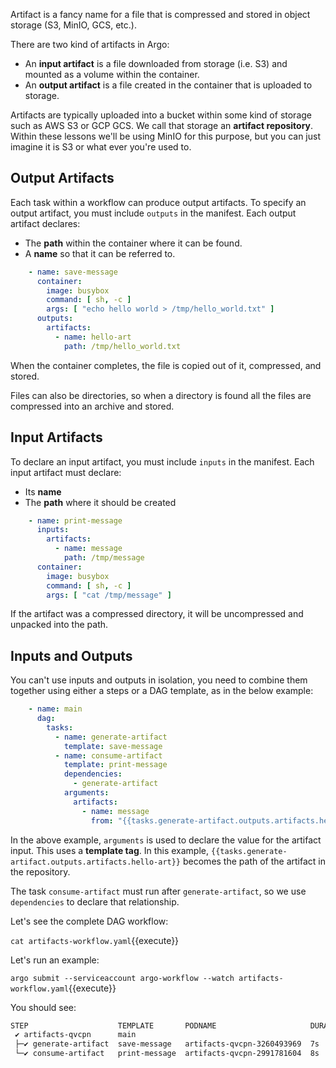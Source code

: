 Artifact is a fancy name for a file that is compressed and stored in object storage (S3, MinIO, GCS, etc.).

There are two kind of artifacts in Argo:

* An **input artifact** is a file downloaded from storage (i.e. S3) and mounted as a volume within the container.
* An **output artifact** is a file created in the container that is uploaded to storage.

Artifacts are typically uploaded into a bucket within some kind of storage such as AWS S3 or GCP GCS. We call that storage an
**artifact repository**. Within these lessons we'll be using MinIO for this purpose, but you can just imagine it is S3
or what ever you're used to.

## Output Artifacts

Each task within a workflow can produce output artifacts. To specify an output artifact, you must include `outputs` in
the manifest. Each output artifact declares:

* The **path** within the container where it can be found.
* A **name** so that it can be referred to.

```yaml
    - name: save-message
      container:
        image: busybox
        command: [ sh, -c ]
        args: [ "echo hello world > /tmp/hello_world.txt" ]
      outputs:
        artifacts:
          - name: hello-art
            path: /tmp/hello_world.txt
```

When the container completes, the file is copied out of it, compressed, and stored.

Files can also be directories, so when a directory is found all the files are compressed into an archive and stored.

## Input Artifacts

To declare an input artifact, you must include `inputs` in the manifest. Each input artifact must declare:

* Its **name**
* The **path** where it should be created

```yaml
    - name: print-message
      inputs:
        artifacts:
          - name: message
            path: /tmp/message
      container:
        image: busybox
        command: [ sh, -c ]
        args: [ "cat /tmp/message" ]
```

If the artifact was a compressed directory, it will be uncompressed and unpacked into the path.

## Inputs and Outputs

You can't use inputs and outputs in isolation, you need to combine them together using either a steps or a DAG template, as in the below example:

```yaml
    - name: main
      dag:
        tasks:
          - name: generate-artifact
            template: save-message
          - name: consume-artifact
            template: print-message
            dependencies:
              - generate-artifact
            arguments:
              artifacts:
                - name: message
                  from: "{{tasks.generate-artifact.outputs.artifacts.hello-art}}"
```

In the above example, `arguments` is used to declare the value for the artifact input. This uses a **template tag**. In
this example, `{{tasks.generate-artifact.outputs.artifacts.hello-art}}` becomes the path of the artifact in the
repository.

The task `consume-artifact` must run after `generate-artifact`, so we use `dependencies` to declare that relationship.

Let's see the complete DAG workflow:

`cat artifacts-workflow.yaml`{{execute}}

Let's run an example:

`argo submit --serviceaccount argo-workflow --watch artifacts-workflow.yaml`{{execute}}

You should see:

```bash
STEP                    TEMPLATE       PODNAME                     DURATION  MESSAGE
 ✔ artifacts-qvcpn      main
 ├─✔ generate-artifact  save-message   artifacts-qvcpn-3260493969  7s
 └─✔ consume-artifact   print-message  artifacts-qvcpn-2991781604  8s
```
